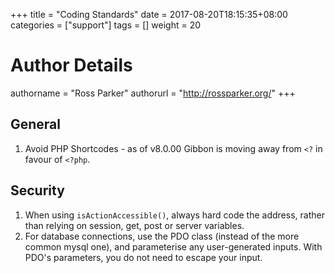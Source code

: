 +++
title = "Coding Standards"
date = 2017-08-20T18:15:35+08:00
categories = ["support"]
tags = []
weight = 20
# Author Details
authorname = "Ross Parker"
authorurl = "http://rossparker.org/"
+++

## General

1.  Avoid PHP Shortcodes - as of v8.0.00 Gibbon is moving away from `<?` in favour of `<?php`.

## Security

1.  When using `isActionAccessible()`, always hard code the address, rather than relying on session, get, post or server variables.
2.  For database connections, use the PDO class (instead of the more common mysql one), and parameterise any user-generated inputs. With PDO's parameters, you do not need to escape your input.

